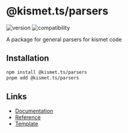 # @kismet.ts/parsers

![version](https://img.shields.io/badge/version-0.1.4-orange)
![compatibility](https://img.shields.io/badge/compatibility-browser/serverless-blue)

A package for general parsers for kismet code

## Installation

```sh
npm install @kismet.ts/parsers
pnpm add @kismet.ts/parsers
```

## Links

- [Documentation](https://kismet.ghostrider-05.com/parsers/)
- [Reference](https://kismet.ghostrider-05.com/parsers/reference/modules.html)
- [Template](https://github.com/ghostrider-05/kismet.ts-template)
